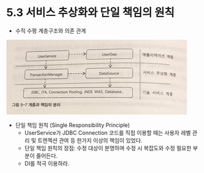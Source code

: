 # 5.3 서비스 추상화와 단일 책임의 원칙
- 수직 수평 계층구조와 의존 관계

![5-7](./5-7.jpeg)

- 단일 책임 원칙 (Single Responsibility Principle)
	- UserService가 JDBC Connection 코드를 직접 이용할 때는 사용자 레벨 관리 및 트렌젝션 관여 등 한가지 이상의 책임이 있었다.
	- 단일 책임 원칙의 장점: 수정 대상이 분명하며 수정 시 복잡도와 수정 필요한 부분이 줄어든다.
	- DI를 적극 이용하라.